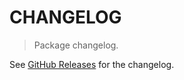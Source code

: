 # CHANGELOG

> Package changelog.

See [GitHub Releases](https://github.com/stdlib-js/array-convert-same/releases) for the changelog.